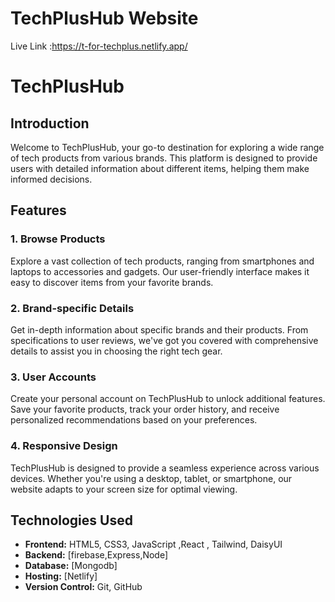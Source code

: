 # TechPlusHub Website 

Live Link :https://t-for-techplus.netlify.app/

# TechPlusHub

## Introduction

Welcome to TechPlusHub, your go-to destination for exploring a wide range of tech products from various brands. This platform is designed to provide users with detailed information about different items, helping them make informed decisions.

## Features

### 1. Browse Products

Explore a vast collection of tech products, ranging from smartphones and laptops to accessories and gadgets. Our user-friendly interface makes it easy to discover items from your favorite brands.

### 2. Brand-specific Details

Get in-depth information about specific brands and their products. From specifications to user reviews, we've got you covered with comprehensive details to assist you in choosing the right tech gear.

### 3. User Accounts

Create your personal account on TechPlusHub to unlock additional features. Save your favorite products, track your order history, and receive personalized recommendations based on your preferences.



### 4. Responsive Design

TechPlusHub is designed to provide a seamless experience across various devices. Whether you're using a desktop, tablet, or smartphone, our website adapts to your screen size for optimal viewing.

## Technologies Used

- **Frontend:** HTML5, CSS3, JavaScript ,React , Tailwind, DaisyUI
- **Backend:** [firebase,Express,Node]
- **Database:** [Mongodb]
- **Hosting:** [Netlify]
- **Version Control:** Git, GitHub








